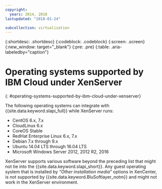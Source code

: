 ```yaml
---
copyright:
  years: 2014, 2018
lastupdated: "2018-01-24"

subcollection: virtualization
---
```

{:shortdesc: .shortdesc}
{:codeblock: .codeblock}
{:screen: .screen}
{:new_window: target="_blank"}
{:pre: .pre}
{:table: .aria-labeledby="caption"}

# Operating systems supported by IBM Cloud under XenServer
{: #operating-systems-supported-by-ibm-cloud-under-xenserver}

The following operating systems can integrate with {{site.data.keyword.slapi_full}} while XenServer runs:

- CentOS 6.x, 7.x
- CloudLinux 6.x
- CoreOS Stable
- RedHat Enterprise Linux 6.x, 7.x
- Debian 7.x through 9.x
- Ubuntu 14.04 LTS through 16.04 LTS
- Microsoft Windows Server 2012, 2012 R2, 2016

XenServer supports various software beyond the preceding list that might not tie into the {{site.data.keyword.slapi_short}}. Any guest operating system that is installed by *“Other installation media”* options in XenCenter, is not supported by {{site.data.keyword.BluSoftlayer_notm}} and might not work in the XenServer environment.
